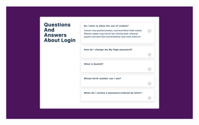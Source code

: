 ![image](https://github.com/krishna5555/projects/blob/master/react-projects/4-accordion/screenshot.png)
